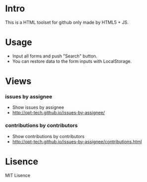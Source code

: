# Intro

This is a HTML toolset for github only made by HTML5 + JS.


# Usage

- Input all forms and push "Search" button.
- You can restore data to the form inputs with LocalStorage.

# Views

### issues by assignee

- Show issues by assignee
- http://opt-tech.github.io/issues-by-assignee/

### contributions by contributors

- Show contributions by contributors
- http://opt-tech.github.io/issues-by-assignee/contributions.html

# Lisence

MIT Lisence
